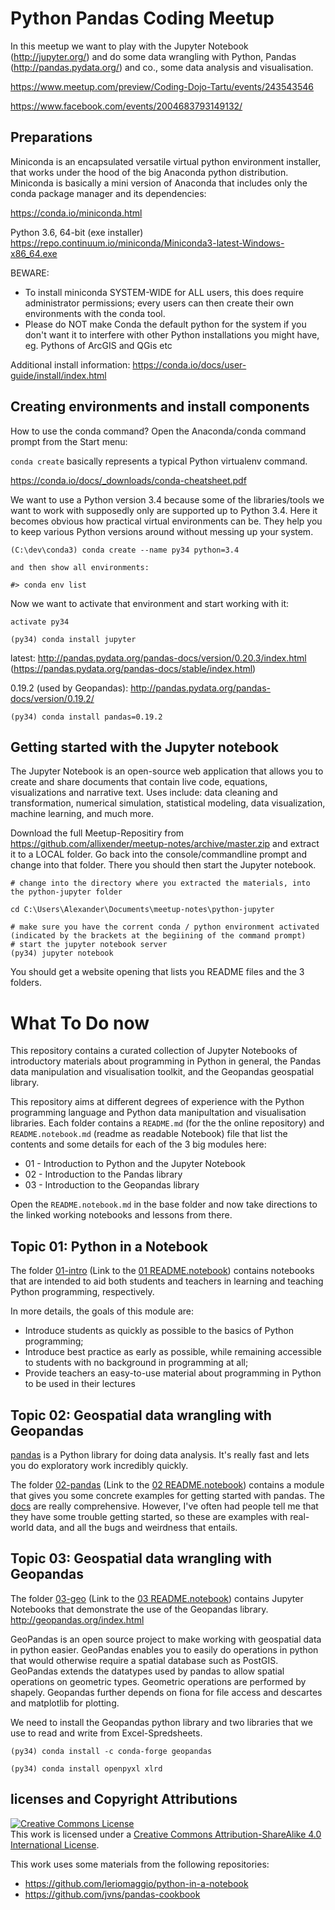# Python Pandas Coding Meetup

In this meetup we want to play with the 
Jupyter Notebook (http://jupyter.org/) and do some data 
wrangling with Python, Pandas (http://pandas.pydata.org/) and co.,
some data analysis and visualisation.

https://www.meetup.com/preview/Coding-Dojo-Tartu/events/243543546

https://www.facebook.com/events/2004683793149132/

## Preparations

Miniconda is an encapsulated versatile virtual python environment installer, 
that works under the hood of the big Anaconda python distribution.
Miniconda is basically a mini version of Anaconda that includes only the conda package manager and its dependencies:

https://conda.io/miniconda.html

Python 3.6, 64-bit (exe installer)
https://repo.continuum.io/miniconda/Miniconda3-latest-Windows-x86_64.exe

BEWARE:

- To install miniconda SYSTEM-WIDE for ALL users, this does require administrator permissions; 
  every users can then create their own environments with the conda tool.
- Please do NOT make Conda the default python for the system if you don't want it to interfere with other Python installations you might have,
  eg. Pythons of ArcGIS and QGis etc

Additional install information:
https://conda.io/docs/user-guide/install/index.html

## Creating environments and install components

How to use the conda command? Open the Anaconda/conda command prompt from the Start menu:

`conda create` basically represents a typical Python virtualenv command.

https://conda.io/docs/_downloads/conda-cheatsheet.pdf

We want to use a Python version 3.4 because some of the libraries/tools we want to work with supposedly only are supported up to Python 3.4.
Here it becomes obvious how practical virtual environments can be. They help you to keep various Python versions around without messing up your system.
 
```shell
(C:\dev\conda3) conda create --name py34 python=3.4

and then show all environments:

#> conda env list
```

Now we want to activate that environment and start working with it:

```shell
activate py34
```

```shell
(py34) conda install jupyter
```

latest: http://pandas.pydata.org/pandas-docs/version/0.20.3/index.html (https://pandas.pydata.org/pandas-docs/stable/index.html)

0.19.2 (used by Geopandas): http://pandas.pydata.org/pandas-docs/version/0.19.2/

```shell
(py34) conda install pandas=0.19.2
```

## Getting started with the Jupyter notebook

The Jupyter Notebook is an open-source web application that allows you to create and share documents that contain live code, 
equations, visualizations and narrative text. Uses include: data cleaning and transformation, numerical simulation, statistical modeling, 
data visualization, machine learning, and much more.

Download the full Meetup-Repositiry from https://github.com/allixender/meetup-notes/archive/master.zip and 
extract it to a LOCAL folder.
Go back into the console/commandline prompt and change into that folder. There you should then start the Jupyter notebook.

```shell
# change into the directory where you extracted the materials, into the python-jupyter folder

cd C:\Users\Alexander\Documents\meetup-notes\python-jupyter

# make sure you have the corrent conda / python environment activated (indicated by the brackets at the begiining of the command prompt)
# start the jupyter notebook server
(py34) jupyter notebook
```

You should get a website opening that lists you README files and the 3 folders. 

# What To Do now 

This repository contains a curated collection of Jupyter Notebooks of 
introductory materials about programming in Python in general, the Pandas data manipulation and visualisation toolkit, 
and the Geopandas geospatial library.

This repository aims at different degrees of experience with the Python programming language and Python data manipultation and visualisation libraries.
Each folder contains a `README.md` (for the the online repository) and `README.notebook.md` (readme as readable Notebook) 
file that list the contents and some details for each of the 3 big modules here:

* 01 - Introduction to Python and the Jupyter Notebook
* 02 - Introduction to the Pandas library
* 03 - Introduction to the Geopandas library

Open the `README.notebook.md` in the base folder and now take directions to the linked working notebooks and lessons from there.

## Topic 01: Python in a Notebook

The folder [01-intro](./01-intro/) (Link to the [01 README.notebook](./01-intro/README.notebook.ipynb)) contains notebooks that are intended to aid both students and teachers in learning and teaching 
Python programming, respectively.

In more details, the goals of this module are:

- Introduce students as quickly as possible to the basics of Python programming;
- Introduce best practice as early as possible, while remaining accessible to students with no background in programming at all;
- Provide teachers an easy-to-use material about programming in Python to be used in their lectures

## Topic 02: Geospatial data wrangling with Geopandas

[pandas](http://pandas.pydata.org/) is a Python library for doing
data analysis. It's really fast and lets you do exploratory work
incredibly quickly.

The folder [02-pandas](./02-pandas/) (Link to the [02 README.notebook](./02-pandas/README.notebook.ipynb)) contains a module that gives you some concrete examples for
getting started with pandas. The [docs](http://pandas.pydata.org/pandas-docs/stable/)
are really comprehensive. However, I've often had people
tell me that they have some trouble getting started, so these are
examples with real-world data, and all the bugs and weirdness
that entails.

## Topic 03: Geospatial data wrangling with Geopandas

The folder [03-geo](./03-geo/) (Link to the [03 README.notebook](./03-geo/README.notebook.ipynb)) contains Jupyter Notebooks that demonstrate the use of the Geopandas library. 
http://geopandas.org/index.html

GeoPandas is an open source project to make working with geospatial data in python easier. 
GeoPandas enables you to easily do operations in python that would otherwise require a spatial database such as PostGIS.
GeoPandas extends the datatypes used by pandas to allow spatial operations on geometric types. Geometric operations are performed by shapely. 
Geopandas further depends on fiona for file access and descartes and matplotlib for plotting.

We need to install the Geopandas python library and two libraries that we use to read and write from Excel-Spredsheets.

```shell
(py34) conda install -c conda-forge geopandas

(py34) conda install openpyxl xlrd
```

## licenses and Copyright Attributions

<a rel="license" href="http://creativecommons.org/licenses/by-sa/4.0/">
<img alt="Creative Commons License" style="border-width:0" src="https://i.creativecommons.org/l/by-sa/4.0/80x15.png" /></a>
<br />
This work is licensed under a <a rel="license" href="http://creativecommons.org/licenses/by-sa/4.0/">Creative Commons Attribution-ShareAlike 4.0 International License</a>.

This work uses some materials from the following repositories:
- https://github.com/leriomaggio/python-in-a-notebook
- https://github.com/jvns/pandas-cookbook